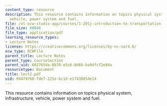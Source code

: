 ```yaml
---
content_type: resource
description: This resource contains information on topics physical system, infrastructure,
  vehicle, power system and fuel.
file: /ol-ocw-studio-app/courses/1-201j-introduction-to-transportation-systems-fall-2006/04479760fde7221ebc1de17438854e14_lect2.pdf
file_size: 60846
file_type: application/pdf
learning_resource_types:
- Lecture Notes
license: https://creativecommons.org/licenses/by-nc-sa/4.0/
ocw_type: OCWFile
parent_title: Lecture Notes
parent_type: CourseSection
parent_uid: 602765da-8b70-e5c6-8d6b-ba9dfcf2e84a
resourcetype: Document
title: lect2.pdf
uid: 04479760-fde7-221e-bc1d-e17438854e14
---
```

This resource contains information on topics physical system, infrastructure, vehicle, power system and fuel.